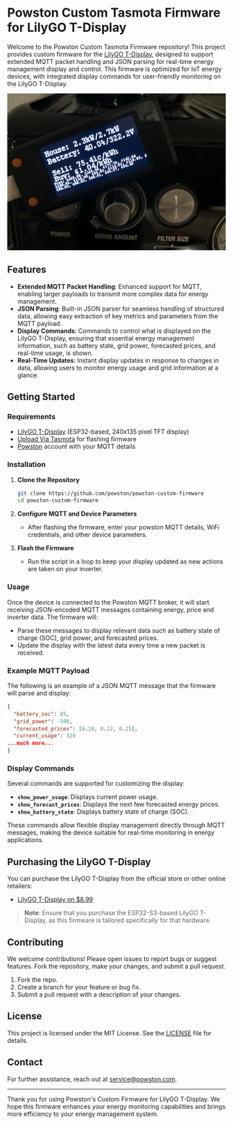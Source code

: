 # Powston Custom Tasmota Firmware for LilyGO T-Display

Welcome to the Powston Custom Tasmota Firmware repository! This project provides custom firmware for the [LilyGO T-Display](https://www.lilygo.cc/products/lilygo%C2%AE-ttgo-t-display-1-14-inch-lcd-esp32-control-board), designed to support extended MQTT packet handling and JSON parsing for real-time energy management display and control. This firmware is optimized for IoT energy devices, with integrated display commands for user-friendly monitoring on the LilyGO T-Display.

![image](display.png)

## Features

- **Extended MQTT Packet Handling**: Enhanced support for MQTT, enabling larger payloads to transmit more complex data for energy management.
- **JSON Parsing**: Built-in JSON parser for seamless handling of structured data, allowing easy extraction of key metrics and parameters from the MQTT payload.
- **Display Commands**: Commands to control what is displayed on the LilyGO T-Display, ensuring that essential energy management information, such as battery state, grid power, forecasted prices, and real-time usage, is shown.
- **Real-Time Updates**: Instant display updates in response to changes in data, allowing users to monitor energy usage and grid information at a glance.

## Getting Started

### Requirements

- [LilyGO T-Display](https://www.lilygo.cc/products/lilygo%C2%AE-ttgo-t-display-1-14-inch-lcd-esp32-control-board) (ESP32-based, 240x135 pixel TFT display)
- [Upload Via Tasmota](https://tasmota.github.io/install/) for flashing firmware
- [Powston](https://powston.com) account with your MQTT details

### Installation

1. **Clone the Repository**
   ```bash
   git clone https://github.com/powston/powston-custom-firmware
   cd powston-custom-firmware
   ```

2. **Configure MQTT and Device Parameters**
   - After flashing the firmware, enter your powston MQTT details, WiFi credentials, and other device parameters.

3. **Flash the Firmware**
   - Run the script in a loop to keep your display updated as new actions are taken on your inverter.

### Usage

Once the device is connected to the Powston MQTT broker, it will start receiving JSON-encoded MQTT messages containing energy, price and inverter data. The firmware will:
- Parse these messages to display relevant data such as battery state of charge (SOC), grid power, and forecasted prices.
- Update the display with the latest data every time a new packet is received.

### Example MQTT Payload

The following is an example of a JSON MQTT message that the firmware will parse and display:
```json
{
  "battery_soc": 85,
  "grid_power": -500,
  "forecasted_prices": [0.10, 0.12, 0.15],
  "current_usage": 320
...much more...
}
```

### Display Commands

Several commands are supported for customizing the display:

- **`show_power_usage`**: Displays current power usage.
- **`show_forecast_prices`**: Displays the next few forecasted energy prices.
- **`show_battery_state`**: Displays battery state of charge (SOC).

These commands allow flexible display management directly through MQTT messages, making the device suitable for real-time monitoring in energy applications.

## Purchasing the LilyGO T-Display

You can purchase the LilyGO T-Display from the official store or other online retailers:
- [LilyGO T-Display on $8.99](https://www.lilygo.cc/products/lilygo%C2%AE-ttgo-t-display-1-14-inch-lcd-esp32-control-board)
  
> **Note**: Ensure that you purchase the ESP32-S3-based LilyGO T-Display, as this firmware is tailored specifically for that hardware.

## Contributing

We welcome contributions! Please open issues to report bugs or suggest features. Fork the repository, make your changes, and submit a pull request.

1. Fork the repo.
2. Create a branch for your feature or bug fix.
3. Submit a pull request with a description of your changes.

## License

This project is licensed under the MIT License. See the [LICENSE](LICENSE) file for details.

## Contact

For further assistance, reach out at service@powston.com.

---

Thank you for using Powston's Custom Firmware for LilyGO T-Display. We hope this firmware enhances your energy monitoring capabilities and brings more efficiency to your energy management system.
